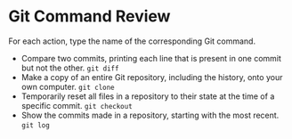 # Git Command Review

For each action, type the name of the corresponding Git command.
- Compare two commits, printing each line that is present in one commit but not the other.
``` git diff ```
- Make a copy of an entire Git repository, including the history, onto your own computer.
``` git clone ```
- Temporarily reset all files in a repository to their state at the time of a specific commit.
``` git checkout ```
- Show the commits made in a repository, starting with the most recent.
``` git log ```
